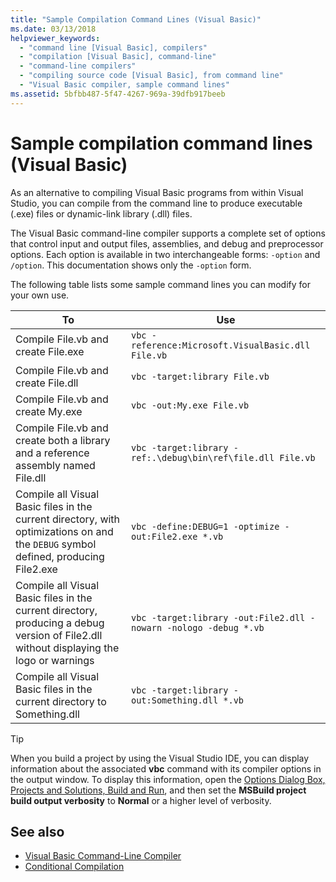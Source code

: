 ```yaml
---
title: "Sample Compilation Command Lines (Visual Basic)"
ms.date: 03/13/2018
helpviewer_keywords: 
  - "command line [Visual Basic], compilers"
  - "compilation [Visual Basic], command-line"
  - "command-line compilers"
  - "compiling source code [Visual Basic], from command line"
  - "Visual Basic compiler, sample command lines"
ms.assetid: 5bfbb487-5f47-4267-969a-39dfb917beeb
---
```

# Sample compilation command lines (Visual Basic)
As an alternative to compiling Visual Basic programs from within Visual Studio, you can compile from the command line to produce executable (.exe) files or dynamic-link library (.dll) files.  
  
 The Visual Basic command-line compiler supports a complete set of options that control input and output files, assemblies, and debug and preprocessor options. Each option is available in two interchangeable forms: `-option` and `/option`. This documentation shows only the `-option` form.  
  
 The following table lists some sample command lines you can modify for your own use.  
  
|To|Use|  
|--------|---------|  
|Compile File.vb and create File.exe|`vbc -reference:Microsoft.VisualBasic.dll File.vb`|  
|Compile File.vb and create File.dll|`vbc -target:library File.vb`|  
|Compile File.vb and create My.exe|`vbc -out:My.exe File.vb`|  
|Compile File.vb and create both a library and a reference assembly named File.dll|`vbc -target:library -ref:.\debug\bin\ref\file.dll File.vb`|
|Compile all Visual Basic files in the current directory, with optimizations on and the `DEBUG` symbol defined, producing File2.exe|`vbc -define:DEBUG=1 -optimize -out:File2.exe *.vb`|  
|Compile all Visual Basic files in the current directory, producing a debug version of File2.dll without displaying the logo or warnings|`vbc -target:library -out:File2.dll -nowarn -nologo -debug *.vb`|  
|Compile all Visual Basic files in the current directory to Something.dll|`vbc -target:library -out:Something.dll *.vb`|  
  
> [!TIP]
>  When you build a project by using the Visual Studio IDE, you can display information about the associated **vbc** command with its compiler options in the output window. To display this information, open the [Options Dialog Box,  Projects and Solutions, Build and Run](/visualstudio/ide/reference/options-dialog-box-projects-and-solutions-build-and-run), and then set the **MSBuild project build output verbosity** to **Normal** or a higher level of verbosity.   
  
## See also

- [Visual Basic Command-Line Compiler](../../../visual-basic/reference/command-line-compiler/index.md)
- [Conditional Compilation](../../../visual-basic/programming-guide/program-structure/conditional-compilation.md)
